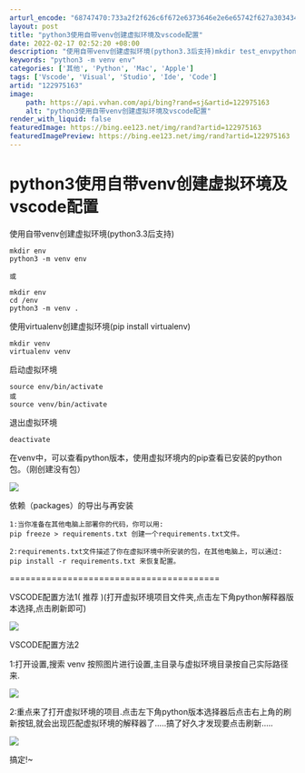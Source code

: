 ```yaml
---
arturl_encode: "68747470:733a2f2f626c6f672e6373646e2e6e65742f627a303434362f:61727469636c652f64657461696c732f313232393735313633"
layout: post
title: "python3使用自带venv创建虚拟环境及vscode配置"
date: 2022-02-17 02:52:20 +08:00
description: "使用自带venv创建虚拟环境(python3.3后支持)mkdir test_envpython3 "
keywords: "python3 -m venv env"
categories: ['其他', 'Python', 'Mac', 'Apple']
tags: ['Vscode', 'Visual', 'Studio', 'Ide', 'Code']
artid: "122975163"
image:
    path: https://api.vvhan.com/api/bing?rand=sj&artid=122975163
    alt: "python3使用自带venv创建虚拟环境及vscode配置"
render_with_liquid: false
featuredImage: https://bing.ee123.net/img/rand?artid=122975163
featuredImagePreview: https://bing.ee123.net/img/rand?artid=122975163
---
```


# python3使用自带venv创建虚拟环境及vscode配置

使用自带venv创建虚拟环境(python3.3后支持)

```
mkdir env
python3 -m venv env

或

mkdir env
cd /env
python3 -m venv .
```

使用virtualenv创建虚拟环境(pip install virtualenv)

```
mkdir venv
virtualenv venv
```

启动虚拟环境

```
source env/bin/activate
或
source venv/bin/activate
```

退出虚拟环境

```
deactivate
```

在venv中，可以查看python版本，使用虚拟环境内的pip查看已安装的python包。（刚创建没有包）

![](https://i-blog.csdnimg.cn/blog_migrate/6dbf458cf1abc2f95437314002d23ac8.png)

依赖（packages）的导出与再安装

```
1:当你准备在其他电脑上部署你的代码，你可以用:
pip freeze > requirements.txt 创建一个requirements.txt文件。

2:requirements.txt文件描述了你在虚拟环境中所安装的包，在其他电脑上，可以通过:
pip install -r requirements.txt 来恢复配置。
```

========================================

VSCODE配置方法1(
推荐
)(打开虚拟环境项目文件夹,点击左下角python解释器版本选择,点击刷新即可)

![](https://i-blog.csdnimg.cn/blog_migrate/814f396e608047d104e0e3573f6f845d.png)

VSCODE配置方法2

1:打开设置,搜索
venv
按照图片进行设置,主目录与虚拟环境目录按自己实际路径来.

![](https://i-blog.csdnimg.cn/blog_migrate/e40720364e644f35b9ebedd6d818099f.png)

2:重点来了打开虚拟环境的项目.点击左下角python版本选择器后点击右上角的刷新按钮,就会出现匹配虚拟环境的解释器了.....搞了好久才发现要点击刷新.....

![](https://i-blog.csdnimg.cn/blog_migrate/814f396e608047d104e0e3573f6f845d.png)

搞定!~